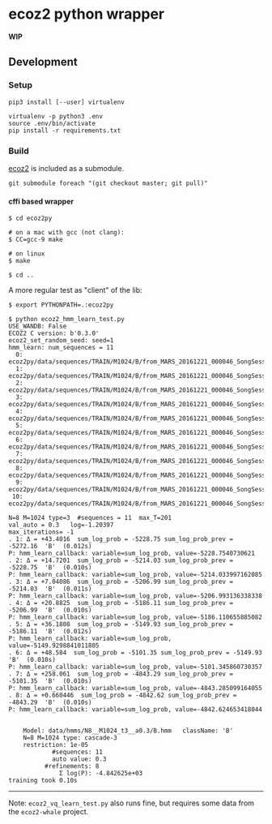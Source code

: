 # ecoz2 python wrapper

**WIP**

## Development

### Setup

    pip3 install [--user] virtualenv
    
    virtualenv -p python3 .env
    source .env/bin/activate    
    pip install -r requirements.txt

### Build

[ecoz2](https://github.com/ecoz2/ecoz2) is included as a submodule.

    git submodule foreach "(git checkout master; git pull)"

#### cffi based wrapper

    $ cd ecoz2py
    
    # on a mac with gcc (not clang):
    $ CC=gcc-9 make
    
    # on linux
    $ make
    
    $ cd ..
    
A more regular test as "client" of the lib:

    $ export PYTHONPATH=.:ecoz2py
    
    $ python ecoz2_hmm_learn_test.py
    USE_WANDB: False
    ECOZ2 C version: b'0.3.0'
    ecoz2_set_random_seed: seed=1
    hmm_learn: num_sequences = 11
      0: ecoz2py/data/sequences/TRAIN/M1024/B/from_MARS_20161221_000046_SongSession_16kHz_HPF5Hz.wav__10079.092_10080.35.seq
      1: ecoz2py/data/sequences/TRAIN/M1024/B/from_MARS_20161221_000046_SongSession_16kHz_HPF5Hz.wav__680.14154_680.8046.seq
      2: ecoz2py/data/sequences/TRAIN/M1024/B/from_MARS_20161221_000046_SongSession_16kHz_HPF5Hz.wav__1089.723_1090.6355.seq
      3: ecoz2py/data/sequences/TRAIN/M1024/B/from_MARS_20161221_000046_SongSession_16kHz_HPF5Hz.wav__5067.5444_5070.2764.seq
      4: ecoz2py/data/sequences/TRAIN/M1024/B/from_MARS_20161221_000046_SongSession_16kHz_HPF5Hz.wav__12907.783_12909.293.seq
      5: ecoz2py/data/sequences/TRAIN/M1024/B/from_MARS_20161221_000046_SongSession_16kHz_HPF5Hz.wav__588.77454_591.3191.seq
      6: ecoz2py/data/sequences/TRAIN/M1024/B/from_MARS_20161221_000046_SongSession_16kHz_HPF5Hz.wav__15415.037_15417.307.seq
      7: ecoz2py/data/sequences/TRAIN/M1024/B/from_MARS_20161221_000046_SongSession_16kHz_HPF5Hz.wav__1068.8552_1069.205.seq
      8: ecoz2py/data/sequences/TRAIN/M1024/B/from_MARS_20161221_000046_SongSession_16kHz_HPF5Hz.wav__2926.575_2929.6223.seq
      9: ecoz2py/data/sequences/TRAIN/M1024/B/from_MARS_20161221_000046_SongSession_16kHz_HPF5Hz.wav__10540.822_10543.197.seq
     10: ecoz2py/data/sequences/TRAIN/M1024/B/from_MARS_20161221_000046_SongSession_16kHz_HPF5Hz.wav__7145.495_7147.0107.seq
    
    N=8 M=1024 type=3  #sequences = 11  max_T=201
    val_auto = 0.3   log=-1.20397
    max_iterations= -1
    . 1: Δ = +43.4016  sum_log_prob = -5228.75 sum_log_prob_prev = -5272.16  'B'  (0.012s)
    P: hmm_learn_callback: variable=sum_log_prob, value=-5228.7540730621
    . 2: Δ = +14.7201  sum_log_prob = -5214.03 sum_log_prob_prev = -5228.75  'B'  (0.010s)
    P: hmm_learn_callback: variable=sum_log_prob, value=-5214.033997162085
    . 3: Δ = +7.04086  sum_log_prob = -5206.99 sum_log_prob_prev = -5214.03  'B'  (0.011s)
    P: hmm_learn_callback: variable=sum_log_prob, value=-5206.993136338338
    . 4: Δ = +20.8825  sum_log_prob = -5186.11 sum_log_prob_prev = -5206.99  'B'  (0.010s)
    P: hmm_learn_callback: variable=sum_log_prob, value=-5186.110655885082
    . 5: Δ = +36.1808  sum_log_prob = -5149.93 sum_log_prob_prev = -5186.11  'B'  (0.012s)
    P: hmm_learn_callback: variable=sum_log_prob, value=-5149.9298841011805
    . 6: Δ = +48.584  sum_log_prob = -5101.35 sum_log_prob_prev = -5149.93  'B'  (0.010s)
    P: hmm_learn_callback: variable=sum_log_prob, value=-5101.345860730357
    . 7: Δ = +258.061  sum_log_prob = -4843.29 sum_log_prob_prev = -5101.35  'B'  (0.010s)
    P: hmm_learn_callback: variable=sum_log_prob, value=-4843.285099164055
    . 8: Δ = +0.660446  sum_log_prob = -4842.62 sum_log_prob_prev = -4843.29  'B'  (0.010s)
    P: hmm_learn_callback: variable=sum_log_prob, value=-4842.624653418044
    
    
        Model: data/hmms/N8__M1024_t3__a0.3/B.hmm   className: 'B'
        N=8 M=1024 type: cascade-3
        restriction: 1e-05
                #sequences: 11
                auto value: 0.3
              #refinements: 8
                  Σ log(P): -4.842625e+03
    training took 0.10s
    
----

Note: `ecoz2_vq_learn_test.py` also runs fine, but requires some data from the `ecoz2-whale` project.
